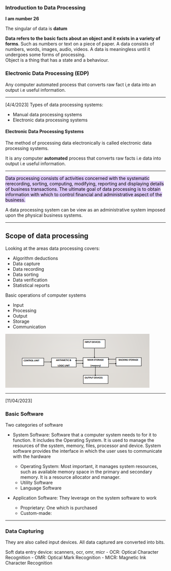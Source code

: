 ### Introduction to Data Processing

**I am number 26**

The singular of data is **datum**

**Data refers to the basic facts about an object and it exists in a variety of forms**.
Such as numbers or text on a piece of paper. 
A data consists of numbers, words, images, audio, videos. 
A data is meaningless until it undergoes some forms of processing. 	
Object is a thing that has a state and a behaviour.


### Electronic Data Processing (EDP)
Any computer automated process that converts raw fact i,e data into an output i.e useful information. 

---
[4/4/2023]
Types of data processing systems:
- Manual data processing systems
- Electronic data processing systems

#### Electronic Data Processing Systems

The method of processing data electronically is called electronic data processing systems.

It is any computer **automated** process that converts raw facts i.e data into output i.e useful information. 

---

<mark style="background: #D2B3FFA6;">Data processing consists of activities concerned with the systematic rerecording, sorting, computing, modifying, reporting and displaying details of business transactions.
The ultimate goal of data processing is to obtain information with which to control financial and administrative aspect of the business.</mark>

A data processing system can be view as an administrative system imposed upon the physical business systems.

---

## Scope of data processing
Looking at the areas data processing covers:
- Algorithm deductions
- Data capture
- Data recording
- Data sorting
- Data verification
- Statistical reports

Basic operations of computer systems
- Input
- Processing
- Output
- Storage
- Communication

![](images/Pasted%20image%2020230411074222.png)

---
[11/04/2023]

### Basic Software
Two categories of software
- System Software: Software that a computer system needs to for it to function. It includes the Operating System. It is used to manage the resources of the system, memory, files, processor and device.  System software provides the interface in which the user uses to communicate with the hardware
	- Operating System: Most important, it manages system resources, such as available memory space in the primary and secondary memory. It is a resource allocator and manager. 
	- Utility Software
	- Language Software
	 
- Application Software:  They leverage on the system software to work
	- Proprietary: One which is purchased
	- Custom-made: 


---
### Data Capturing

They are also called input devices. All data captured are converted into bits.

Soft data entry device: scanners, ocr, omr, micr
	- OCR: Optical Character Recognition
	- OMR: Optical Mark Recognition
	- MICR: Magnetic Ink Character Recognition



